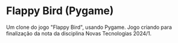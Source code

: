 # Flappy Bird (Pygame)

Um clone do jogo "Flappy Bird", usando Pygame. 
Jogo criando para finalização da nota da disciplina Novas Tecnologias 2024/1.
